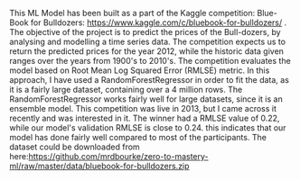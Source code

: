 This ML Model has been built as a part of the Kaggle competition: Blue-Book for Bulldozers: https://www.kaggle.com/c/bluebook-for-bulldozers/ .
The objective of the project is to predict the prices of the Bull-dozers, by analysing and modelling a time series data.
The competition expects us to return the predicted prices for the year 2012, while the historic data given ranges over the years from 1900's to 2010's.
The competition evaluates the model based on Root Mean Log Squared Error (RMLSE) metric.
In this approach, I have used a RandomForestRegressor in order to fit the data, as it is a fairly large dataset, containing over a 4 million rows.
The RandomForestRegressor works fairly well for large datasets, since it is an ensemble model. 
This competition was live in 2013, but I came across it recently and was interested in it. 
The winner had a RMLSE value of 0.22, while our model's validation RMLSE is close to 0.24. 
this indicates that our model has done fairly well compared to most of the participants. 
The dataset could be downloaded from here:https://github.com/mrdbourke/zero-to-mastery-ml/raw/master/data/bluebook-for-bulldozers.zip
